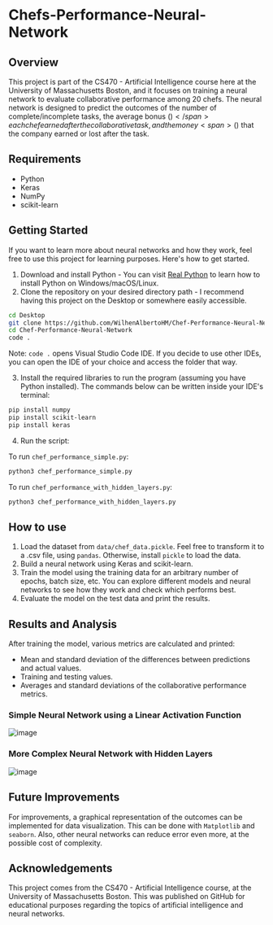 # Chefs-Performance-Neural-Network

## Overview
This project is part of the CS470 - Artificial Intelligence course here at the University of Massachusetts Boston, and it focuses on training a neural network to evaluate collaborative performance among 20 chefs. The neural network is designed to predict the outcomes of the number of complete/incomplete tasks, the average bonus <span>($)</span> each chef earned after the collaborative task, and the money <span>($)</span> that the company earned or lost after the task. 

## Requirements
* Python
* Keras
* NumPy
* scikit-learn

## Getting Started
If you want to learn more about neural networks and how they work, feel free to use this project for learning purposes. Here's how to get started.
1. Download and install Python - You can visit [Real Python](https://realpython.com/installing-python/) to learn how to install Python on Windows/macOS/Linux.
2. Clone the repository on your desired directory path - I recommend having this project on the Desktop or somewhere easily accessible.

```bash
cd Desktop
git clone https://github.com/WilhenAlbertoHM/Chef-Performance-Neural-Network/
cd Chef-Performance-Neural-Network
code .
```

Note: `code .` opens Visual Studio Code IDE. If you decide to use other IDEs, you can open the IDE of your choice and access the folder that way. 

3. Install the required libraries to run the program (assuming you have Python installed). The commands below can be written inside your IDE's terminal:

```bash
pip install numpy
pip install scikit-learn
pip install keras
```

4. Run the script:

To run `chef_performance_simple.py`:

```bash
python3 chef_performance_simple.py
```

To run `chef_performance_with_hidden_layers.py`:

```bash
python3 chef_performance_with_hidden_layers.py
```

## How to use
1. Load the dataset from `data/chef_data.pickle`. Feel free to transform it to a .csv file, using `pandas`. Otherwise, install `pickle` to load the data.
2. Build a neural network using Keras and scikit-learn.
3. Train the model using the training data for an arbitrary number of epochs, batch size, etc. You can explore different models and neural networks to see how they work and check which performs best.
4. Evaluate the model on the test data and print the results.

## Results and Analysis
After training the model, various metrics are calculated and printed:
* Mean and standard deviation of the differences between predictions and actual values.
* Training and testing values.
* Averages and standard deviations of the collaborative performance metrics.

### Simple Neural Network using a Linear Activation Function 
![image](https://github.com/WilhenAlbertoHM/Chef-Performance-Neural-Network/assets/92064680/623ccd43-51ea-457c-88c2-ab55aa08a304)

### More Complex Neural Network with Hidden Layers
![image](https://github.com/WilhenAlbertoHM/Chef-Performance-Neural-Network/assets/92064680/7cf97f7e-0188-499c-b9de-220892f69359)

## Future Improvements
For improvements, a graphical representation of the outcomes can be implemented for data visualization. This can be done with `Matplotlib` and `seaborn`. Also, other neural networks can reduce error even more, at the possible cost of complexity.

## Acknowledgements
This project comes from the CS470 - Artificial Intelligence course, at the University of Massachusetts Boston. This was published on GitHub for educational purposes regarding the topics of artificial intelligence and neural networks. 
